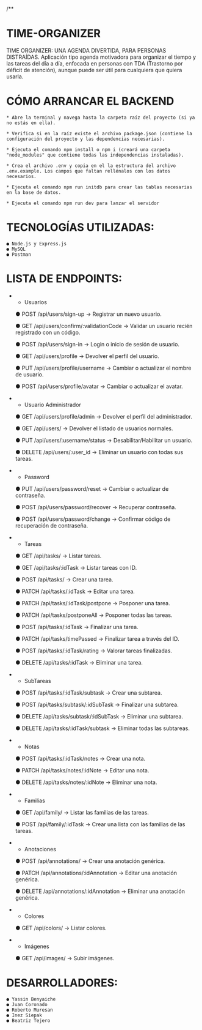 /**

# TIME-ORGANIZER

TIME ORGANIZER: UNA AGENDA DIVERTIDA, PARA PERSONAS DISTRAÍDAS.
Aplicación tipo agenda motivadora para organizar el tiempo y las tareas del día a día, enfocada en
personas con TDA (Trastorno por déficit de atención), aunque puede ser útil para cualquiera que quiera
usarla.



# CÓMO ARRANCAR EL BACKEND


    * Abre la terminal y navega hasta la carpeta raíz del proyecto (si ya no estás en ella).

    * Verifica si en la raíz existe el archivo package.json (contiene la configuración del proyecto y las dependencias necesarias).

    * Ejecuta el comando npm install o npm i (creará una carpeta "node_modules" que contiene todas las independencias instaladas).

    * Crea el archivo .env y copia en el la estructura del archivo .env.example. Los campos que faltan rellénalos con los datos necesarios.

    * Ejecuta el comando npm run initdb para crear las tablas necesarias en la base de datos.

    * Ejecuta el comando npm run dev para lanzar el servidor



# TECNOLOGÍAS UTILIZADAS:


    ● Node.js y Express.js
    ● MySQL
    ● Postman



# LISTA DE ENDPOINTS:


 * * Usuarios

    ● POST /api/users/sign-up → Registrar un nuevo usuario.

    ● GET /api/users/confirm/:validationCode → Validar un usuario recién registrado con un código.

    ● POST /api/users/sign-in → Login o inicio de sesión de usuario.

    ● GET /api/users/profile → Devolver el perfil del usuario.

    ● PUT /api/users/profile/username → Cambiar o actualizar el nombre de usuario. 

    ● POST /api/users/profile/avatar → Cambiar o actualizar el avatar.


 * * Usuario Administrador

    ● GET /api/users/profile/admin  → Devolver el perfil del administrador.

    ● GET /api/users/ → Devolver el listado de usuarios normales.

    ● PUT /api/users/:username/status → Desabilitar/Habilitar un usuario.

    ● DELETE /api/users/:user_id → Eliminar un usuario con todas sus tareas.


 * * Password

    ● PUT /api/users/password/reset → Cambiar o actualizar de contraseña.
    
    ● POST /api/users/password/recover → Recuperar contraseña.

    ● POST /api/users/password/change → Confirmar código de recuperación de contraseña.


 * * Tareas

    ● GET /api/tasks/ → Listar tareas.

    ● GET /api/tasks/:idTask → Listar tareas con ID.

    ● POST /api/tasks/ → Crear una tarea.

    ● PATCH /api/tasks/:idTask → Editar una tarea.

    ● PATCH /api/tasks/:idTask/postpone → Posponer una tarea.

    ● PATCH /api/tasks/postponeAll → Posponer todas las tareas.

    ● POST /api/tasks/:idTask → Finalizar una tarea.

    ● PATCH /api/tasks/timePassed → Finalizar tarea a través del ID.

    ● POST /api/tasks/:idTask/rating → Valorar tareas finalizadas.
    
    ● DELETE /api/tasks/:idTask → Eliminar una tarea.


 * * SubTareas

    ● POST /api/tasks/:idTask/subtask → Crear una subtarea.

    ● POST /api/tasks/subtask/:idSubTask → Finalizar una subtarea.

    ● DELETE /api/tasks/subtask/:idSubTask → Eliminar una subtarea.

    ● DELETE /api/tasks/:idTask/subtask → Eliminar todas las subtareas.


 * * Notas

    ● POST /api/tasks/:idTask/notes → Crear una nota.

    ● PATCH /api/tasks/notes/:idNote → Editar una nota.

    ● DELETE /api/tasks/notes/:idNote → Eliminar una nota.   


 * * Familias

    ● GET /api/family/ → Listar las familias de las tareas.
 
    ● POST /api/family/:idTask → Crear una lista con las familias de las tareas.


 * * Anotaciones

    ● POST /api/annotations/ → Crear una anotación genérica.

    ● PATCH /api/annotations/:idAnnotation → Editar una anotación genérica.

    ● DELETE /api/annotations/:idAnnotation → Eliminar una anotación genérica.  


 * * Colores
   
    ● GET /api/colors/ → Listar colores.


 * * Imágenes
   
    ● GET /api/images/ → Subir imágenes.



# DESARROLLADORES:


    ● Yassin Benyaiche
    ● Juan Coronado
    ● Roberto Muresan
    ● Inez Siepak
    ● Beatriz Tejero
